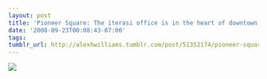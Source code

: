 ```yaml
---
layout: post
title: 'Pioneer Square: The iterasi office is in the heart of downtown Portland.'
date: '2008-09-23T00:08:43-07:00'
tags: 
tumblr_url: http://alexhwilliams.tumblr.com/post/51352174/pioneer-square-the-iterasi-office-is-in-the-heart
---
```

<img src="http://25.media.tumblr.com/EXq6qISREe7qdmsaIX52JHm1o1_250.jpg"/>
